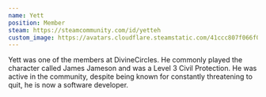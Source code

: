 ```yaml
---
name: Yett
position: Member
steam: https://steamcommunity.com/id/yetteh
custom_image: https://avatars.cloudflare.steamstatic.com/41ccc807f066f0674b114902725b2d8e2f6685d2_full.jpg
---
```

Yett was one of the members at DivineCircles. He commonly played the character called James Jameson and was a Level 3 Civil Protection. He was active in the community, despite being known for constantly threatening to quit, he is now a software developer.
